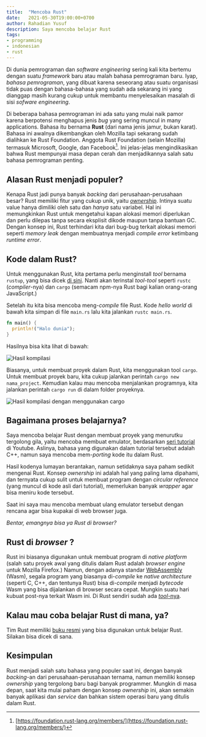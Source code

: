 ```yaml
---
title:  "Mencoba Rust"
date:   2021-05-30T19:00:00+0700
author: Rahadian Yusuf
description: Saya mencoba belajar Rust
tags:
- programming
- indonesian
- rust
---
```


Di dunia pemrograman dan *software engineering* sering kali kita
bertemu dengan suatu *framework* baru atau malah bahasa pemrograman
baru. Iyap, *bahasa pemrograman*, yang dibuat karena seseorang atau suatu organisasi
tidak puas dengan bahasa-bahasa yang sudah ada sekarang ini yang dianggap
masih kurang cukup untuk membantu menyelesaikan masalah
di sisi *sofware engineering*.

<!-- more -->

Di beberapa bahasa pemrograman ini ada satu yang mulai naik pamor karena
berpotensi menghapus jenis *bug* yang sering muncul in many applications. Bahasa itu bernama **Rust**
(dari nama jenis jamur, bukan karat). Bahasa ini  awalnya dikembangkan
oleh Mozilla tapi sekarang sudah dialihkan ke Rust Foundation.
Anggota Rust Foundation (selain Mozilla) termasuk Microsoft, Google, dan Facebook[^1].
Ini jelas-jelas mengindikasikan bahwa Rust mempunyai masa depan cerah dan
menjadikannya salah satu bahasa pemrograman penting.

## Alasan Rust menjadi populer?

Kenapa Rust jadi punya banyak *backing* dari perusahaan-perusahaan besar?
Rust memiliki fitur yang cukup unik, yaitu [*ownership*](https://doc.rust-lang.org/book/ch04-01-what-is-ownership.html).
Intinya suatu value hanya dimiliki oleh satu dan *hanya* satu variabel.
Hal ini memungkinkan Rust untuk mengetahui kapan alokasi memori diperlukan dan
perlu dilepas tanpa secara eksplisit dikode maupun tanpa bantuan GC. Dengan konsep ini,
Rust terhindari kita dari bug-bug terkait alokasi memori seperti *memory leak*
dengan membuatnya menjadi *compile error* ketimbang *runtime error*.

## Kode dalam Rust?

Untuk menggunakan Rust, kita pertama perlu menginstall *tool* bernama `rustup`,
yang bisa dicek [di sini](https://www.rust-lang.org/tools/install). Nanti akan
terinstal *tool-tool* seperti `rustc` (*compiler*-nya) dan `cargo` (semacam npm-nya Rust
bagi kalian orang-orang JavaScript.)

Setelah itu kita bisa mencoba meng-*compile* file Rust. Kode *hello world* di bawah kita
simpan di file `main.rs` lalu kita jalankan `rustc main.rs`.

```rs
fn main() {
  println!("Halo dunia");
}
```

Hasilnya bisa kita lihat di bawah:

![Hasil kompilasi](/img/posts/compile-rust.png)

Biasanya, untuk membuat proyek dalam Rust, kita menggunakan tool `cargo`. Untuk membuat
proyek baru, kita cukup jalankan perintah `cargo new nama_project`. Kemudian
kalau mau mencoba menjalankan programnya, kita jalankan perintah `cargo run` di dalam
folder proyeknya.

![Hasil kompilasi dengan menggunakan cargo](/img/posts/halo-using-cargo.png)

## Bagaimana proses belajarnya?

Saya mencoba belajar Rust dengan membuat proyek yang menurutku tergolong gila, yaitu
mencoba membuat emulator, berdasarkan [seri tutorial](https://www.youtube.com/playlist?list=PLrOv9FMX8xJHqMvSGB_9G9nZZ_4IgteYf) di Youtube.
Aslinya,  bahasa yang digunakan dalam tutorial tersebut adalah C++, namun saya mencoba
mem-*porting* kode itu dalam Rust.

Hasil kodenya lumayan berantakan, namun setidaknya saya paham sedikit mengenai Rust.
Konsep *ownership* ini adalah hal yang paling lama dipahami, dan ternyata cukup sulit
untuk membuat program dengan *circular reference* (yang muncul di kode asli dari tutorial),
memerlukan banyak *wrapper* agar bisa meniru kode tersebut.

Saat ini saya mau mencoba membuat ulang emulator tersebut dengan rencana agar bisa kupakai
di web browser juga.

*Bentar, emangnya bisa ya Rust di browser?*

## Rust di *browser* ?

Rust ini biasanya digunakan untuk membuat program di *native platform* (salah satu proyek awal
yang ditulis dalam Rust adalah *browser engine* untuk Mozilla Firefox.) Namun, dengan
adanya standar [WebAssembly](https://webassembly.org/) (Wasm), segala program yang biasanya di-*compile* ke *native architecture*
(seperti C, C++, dan tentunya Rust) bisa di-*compile* menjadi *bytecode* Wasm yang bisa dijalankan
di browser secara cepat. Mungkin suatu hari kubuat post-nya terkait Wasm ini.
Di Rust sendiri sudah ada [*tool*-nya](https://rustwasm.github.io/docs/book/introduction.html).

## Kalau mau coba belajar Rust di mana, ya?
Tim Rust memiliki [buku resmi](https://doc.rust-lang.org/book/title-page.html) yang bisa
digunakan untuk belajar Rust. Silakan bisa dicek di sana.

## Kesimpulan

Rust menjadi salah satu bahasa yang populer saat ini, dengan banyak *backing*-an dari
perusahaan-perusahaan ternama, namun memiliki konsep *ownership* yang tergolong baru bagi banyak
programmer. Mungkin di masa depan, saat kita mulai paham dengan konsep *ownership* ini, akan
semakin banyak aplikasi dan *service* dan bahkan sistem operasi baru yang ditulis dalam Rust.

[^1]: [https://foundation.rust-lang.org/members/](https://foundation.rust-lang.org/members/)

